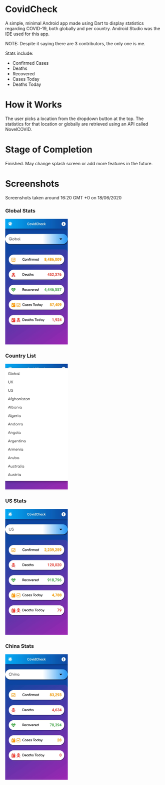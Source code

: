 # CovidCheck

A simple, minimal Android app made using Dart to display statistics regarding COVID-19, both globally and per country. Android Studio was the IDE used for this app.

NOTE: Despite it saying there are 3 contributors, the only one is me.

Stats include: 

- Confirmed Cases
- Deaths
- Recovered 
- Cases Today
- Deaths Today

# How it Works

The user picks a location from the dropdown button at the top. The statistics for that location or globally are retrieved using an API called NovelCOVID. 

# Stage of Completion

Finished. May change splash screen or add more features in the future.

# Screenshots

Screenshots taken around 16:20 GMT +0 on 18/06/2020

<h3>Global Stats</h3>
<img src="Screenshots/globalstats.jpg" alt="Global COVID-19 Stats" width="200" height="400">

<h3>Country List</h3>
<img src="Screenshots/countrylist.jpg" alt="Country List" width="200" height="400">

<h3>US Stats</h3>
<img src="Screenshots/usstats.jpg" alt="US COVID-19 Stats" width="200" height="400">

<h3>China Stats</h3>
<img src="Screenshots/chinastats.jpg" alt="China COVID-19 Stats" width="200" height="400">
